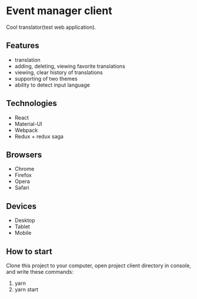 # Event manager client

Cool translator(test web application).

## Features

- translation
- adding, deleting, viewing favorite translations
- viewing, clear history of translations
- supporting of two themes
- ability to detect input language

## Technologies

- React
- Material-UI
- Webpack
- Redux + redux saga

## Browsers

- Chrome
- Firefox
- Opera
- Safari

## Devices

- Desktop
- Tablet
- Mobile

## How to start

Clone this project to your computer, open project client directory in console, and write these commands:

1.  yarn
2.  yarn start
